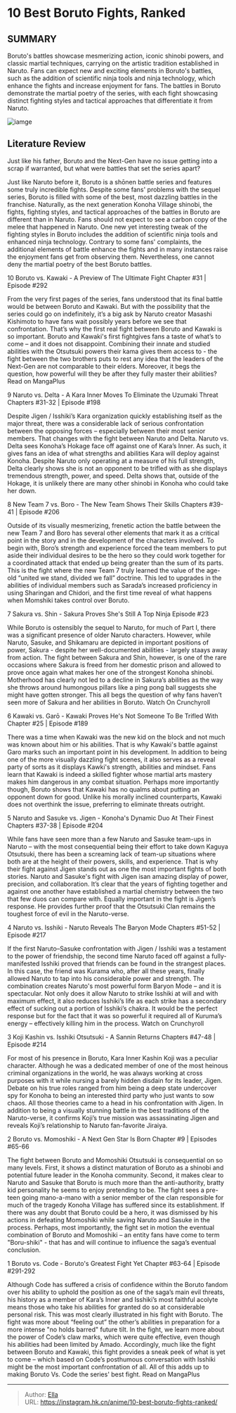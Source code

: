 # 10 Best Boruto Fights, Ranked


## SUMMARY 


 Boruto&#39;s battles showcase mesmerizing action, iconic shinobi powers, and classic martial techniques, carrying on the artistic tradition established in Naruto. 
 Fans can expect new and exciting elements in Boruto&#39;s battles, such as the addition of scientific ninja tools and ninja technology, which enhance the fights and increase enjoyment for fans. 
 The battles in Boruto demonstrate the martial poetry of the series, with each fight showcasing distinct fighting styles and tactical approaches that differentiate it from Naruto. 

![iamge](https://static1.srcdn.com/wordpress/wp-content/uploads/2023/09/boruto-using-lightning-and-wind-transformation.jpg)

## Literature Review

Just like his father, Boruto and the Next-Gen have no issue getting into a scrap if warranted, but what were battles that set the series apart?




Just like Naruto before it, Boruto is a shōnen battle series and features some truly incredible fights. Despite some fans&#39; problems with the sequel series, Boruto is filled with some of the best, most dazzling battles in the franchise. Naturally, as the next generation Konoha Village shinobi, the fights, fighting styles, and tactical approaches of the battles in Boruto are different than in Naruto.
Fans should not expect to see a carbon copy of the melee that happened in Naruto. One new yet interesting tweak of the fighting styles in Boruto includes the addition of scientific ninja tools and enhanced ninja technology. Contrary to some fans&#39; complaints, the additional elements of battle enhance the fights and in many instances raise the enjoyment fans get from observing them. Nevertheless, one cannot deny the martial poetry of the best Boruto battles.









 








 10  Boruto vs. Kawaki - A Preview of The Ultimate Fight 
Chapter #31 | Episode #292
        

From the very first pages of the series, fans understood that its final battle would be between Boruto and Kawaki. But with the possibility that the series could go on indefinitely, it’s a big ask by Naruto creator Masashi Kishimoto to have fans wait possibly years before we see that confrontation. That’s why the first real fight between Boruto and Kawaki is so important.
Boruto and Kawaki&#39;s first fightgives fans a taste of what’s to come – and it does not disappoint. Combining their innate and studied abilities with the Otsutsuki powers their kama gives them access to - the fight between the two brothers puts to rest any idea that the leaders of the Next-Gen are not comparable to their elders. Moreover, it begs the question, how powerful will they be after they fully master their abilities?
Read on MangaPlus





 9  Naruto vs. Delta - A Kara Inner Moves To Eliminate the Uzumaki Threat 
Chapters #31-32 | Episode #198
        

Despite Jigen / Isshiki’s Kara organization quickly establishing itself as the major threat, there was a considerable lack of serious confrontation between the opposing forces – especially between their most senior members. That changes with the fight between Naruto and Delta. Naruto vs. Delta sees Konoha’s Hokage face off against one of Kara’s Inner. As such, it gives fans an idea of what strengths and abilities Kara will deploy against Konoha.
Despite Naruto only operating at a measure of his full strength, Delta clearly shows she is not an opponent to be trifled with as she displays tremendous strength, power, and speed. Delta shows that, outside of the Hokage, it is unlikely there are many other shinobi in Konoha who could take her down.





 8  New Team 7 vs. Boro - The New Team Shows Their Skills 
Chapters #39-41 | Episode #206


Outside of its visually mesmerizing, frenetic action the battle between the new Team 7 and Boro has several other elements that mark it as a critical point in the story and in the development of the characters involved. To begin with, Boro’s strength and experience forced the team members to put aside their individual desires to be the hero so they could work together for a coordinated attack that ended up being greater than the sum of its parts.
This is the fight where the new Team 7 truly learned the value of the age-old “united we stand, divided we fall” doctrine. This led to upgrades in the abilities of individual members such as Sarada’s increased proficiency in using Sharingan and Chidori, and the first time reveal of what happens when Momshiki takes control over Boruto.





 7  Sakura vs. Shin - Sakura Proves She&#39;s Still A Top Ninja 
Episode #23


While Boruto is ostensibly the sequel to Naruto, for much of Part I, there was a significant presence of older Naruto characters. However, while Naruto, Sasuke, and Shikamaru are depicted in important positions of power, Sakura - despite her well-documented abilities - largely staays away from action. The fight between Sakura and Shin, however, is one of the rare occasions where Sakura is freed from her domestic prison and allowed to prove once again what makes her one of the strongest Konoha shinobi.
Motherhood has clearly not led to a decline in Sakura’s abilities as the way she throws around humongous pillars like a ping pong ball suggests she might have gotten stronger. This all begs the question of why fans haven’t seen more of Sakura and her abilities in Boruto.
Watch On Crunchyroll





 6  Kawaki vs. Garō - Kawaki Proves He&#39;s Not Someone To Be Trifled With 
Chapter #25 | Episode #189


There was a time when Kawaki was the new kid on the block and not much was known about him or his abilities. That is why Kawaki&#39;s battle against Garo marks such an important point in his development. In addition to being one of the more visually dazzling fight scenes, it also serves as a reveal party of sorts as it displays Kawki&#39;s strength, abilities and mindset. 
Fans learn that Kawaki is indeed a skilled fighter whose martial arts mastery makes him dangerous in any combat situation. Perhaps more importantly though, Boruto shows that Kawaki has no qualms about putting an opponent down for good. Unlike his morally inclined counterparts, Kawaki does not overthink the issue, preferring to eliminate threats outright.





 5  Naruto and Sasuke vs. Jigen - Konoha&#39;s Dynamic Duo At Their Finest 
Chapters #37-38 | Episode #204


While fans have seen more than a few Naruto and Sasuke team-ups in Naruto – with the most consequential being their effort to take down Kaguya Otsutsuki, there has been a screaming lack of team-up situations where both are at the height of their powers, skills, and experience. That is why their fight against Jigen stands out as one the most important fights of both stories.
Naruto and Sasuke&#39;s fight with Jigen isan amazing display of power, precision, and collaboration. It’s clear that the years of fighting together and against one another have established a martial chemistry between the two that few duos can compare with. Equally important in the fight is Jigen’s response. He provides further proof that the Otsutsuki Clan remains the toughest force of evil in the Naruto-verse.





 4  Naruto vs. Isshiki - Naruto Reveals The Baryon Mode 
Chapters #51-52 | Episode #217


If the first Naruto–Sasuke confrontation with Jigen / Isshiki was a testament to the power of friendship, the second time Naruto faced off against a fully-manifested Isshiki proved that friends can be found in the strangest places. In this case, the friend was Kurama who, after all these years, finally allowed Naruto to tap into his considerable power and strength. The combination creates Naruto&#39;s most powerful form Baryon Mode – and it is spectacular. Not only does it allow Naruto to strike Isshiki at will and with maximum effect, it also reduces Isshiki’s life as each strike has a secondary effect of sucking out a portion of Isshiki’s chakra. It would be the perfect response but for the fact that it was so powerful it required all of Kuruma’s energy – effectively killing him in the process.
Watch on Crunchyroll





 3  Koji Kashin vs. Isshiki Otsutsuki - A Sannin Returns 
Chapters #47-48 | Episode #214
        

For most of his presence in Boruto, Kara Inner Kashin Koji was a peculiar character. Although he was a dedicated member of one of the most heinous criminal organizations in the world, he was always working at cross purposes with it while nursing a barely hidden disdain for its leader, Jigen. Debate on his true roles ranged from him being a deep state undercover spy for Konoha to being an interested third party who just wants to sow chaos. All those theories came to a head in his confrontation with Jigen. In addition to being a visually stunning battle in the best traditions of the Naruto-verse, it confirms Koji’s true mission was assassinating Jigen and reveals Koji’s relationship to Naruto fan-favorite Jiraiya.





 2  Boruto vs. Momoshiki - A Next Gen Star Is Born 
Chapter #9 | Episodes #65-66
        

The fight between Boruto and Momoshiki Otsutsuki is consequential on so many levels. First, it shows a distinct maturation of Boruto as a shinobi and potential future leader in the Konoha community. Second, it makes clear to Naruto and Sasuke that Boruto is much more than the anti-authority, bratty kid personality he seems to enjoy pretending to be. The fight sees a pre-teen going mano-a-mano with a senior member of the clan responsible for much of the tragedy Konoha Village has suffered since its establishment.
If there was any doubt that Boruto could be a hero, it was dismissed by his actions in defeating Momoshiki while saving Naruto and Sasuke in the process. Perhaps, most importantly, the fight set in motion the eventual combination of Boruto and Momoshiki – an entity fans have come to term &#34;Boru-shiki&#34; - that has and will continue to influence the saga’s eventual conclusion.





 1  Boruto vs. Code - Boruto&#39;s Greatest Fight Yet 
Chapter #63-64 | Episode #291-292
        

Although Code has suffered a crisis of confidence within the Boruto fandom over his ability to uphold the position as one of the saga’s main evil threats, his history as a member of Kara’s Inner and Isshiki’s most faithful acolyte means those who take his abilities for granted do so at considerable personal risk. This was most clearly illustrated in his fight with Boruto.
The fight was more about “feeling out” the other’s abilities in preparation for a more intense &#34;no holds barred&#34; future tilt. In the fight, we learn more about the power of Code’s claw marks, which were quite effective, even though his abilities had been limited by Amado. Accordingly, much like the fight between Boruto and Kawaki, this fight provides a sneak peek of what is yet to come – which based on Code’s posthumous conversation with Isshiki might be the most important confrontation of all. All of this adds up to making Boruto Vs. Code the series&#39; best fight.
Read on MangaPlus

---

> Author: [Ella](https://instagram.hk.cn/)  
> URL: https://instagram.hk.cn/anime/10-best-boruto-fights-ranked/  

